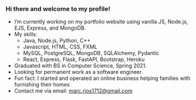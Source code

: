 ### Hi there and welcome to my profile!

- I’m currently working on my portfolio website using vanilla JS, Node.js, EJS, Express, and MongoDB.
- My skills:
    - Java, Node.js, Python, C++
    - Javascript, HTML, CSS, FXML
    - MySQL, PostgreSQL, MongoDB, SQLAlchemy, Pydantic
    - React, Express, Flask, FastAPI, Bootstrap, Heroku
- Graduated with BS in Computer Science, Spring 2021.
- Looking for permanent work as a software engineer. 
- Fun fact: I started and operated an online business helping families with furnishing their homes
- Contact me via email: marc.rios1712@gmail.com

